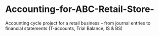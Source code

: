 # Accounting-for-ABC-Retail-Store-
Accounting cycle project for a retail business – from journal entries to financial statements (T-accounts, Trial Balance, IS &amp; BS)
